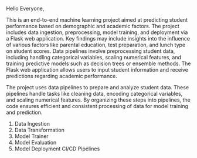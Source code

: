 Hello Everyone,

This is an end-to-end machine learning project aimed at predicting student performance based on demographic and academic factors. The project includes data ingestion, preprocessing, model training, and deployment via a Flask web application. Key findings may include insights into the influence of various factors like parental education, test preparation, and lunch type on student scores. Data pipelines involve preprocessing student data, including handling categorical variables, scaling numerical features, and training predictive models such as decision trees or ensemble methods. The Flask web application allows users to input student information and receive predictions regarding academic performance.

The project uses data pipelines to prepare and analyze student data. These pipelines handle tasks like cleaning data, encoding categorical variables, and scaling numerical features. By organizing these steps into pipelines, the code ensures efficient and consistent processing of data for model training and prediction.

1. Data Ingestion
2. Data Transformation
3. Model Trainer
4. Model Evaluation
5. Model Deployment
CI/CD Pipelines

